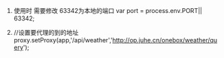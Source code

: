 
1. 使用时 需要修改 63342为本地的端口
    var port = process.env.PORT|| 63342;

2. //设置要代理的到的地址
   proxy.setProxy(app,'/api/weather','http://op.juhe.cn/onebox/weather/query');
